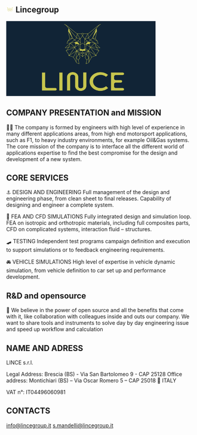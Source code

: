 ## <img src="https://github.com/Lincegroup/.github/blob/main/profile/LOGO%20SOLO%20DISEGNO%20GIALLO.png" width="20" height="15"/> Lincegroup 
<img src="https://github.com/Lincegroup/.github/blob/main/profile/DESKTOP%20.png" width="400" height="200" />

COMPANY PRESENTATION and MISSION  
---------------
🙋‍♀️ The company is formed by engineers with high level of experience in many different applications areas, from high end motorsport applications, such as F1, to heavy industry environments, for example Oil&Gas systems. 
The core mission of the company is to interface all the different world of applications expertise to find the best compromise for the design and development of a new system.


CORE SERVICES
---------------
⚓ DESIGN AND ENGINEERING
Full management of the design and engineering phase, from clean sheet to final releases. Capability of designing and engineer a complete system.

🧮 FEA AND CFD SIMULATIONS
Fully integrated design and simulation loop. FEA on isotropic and orthotropic materials, including full composites parts, CFD on complicated systems, interaction fluid – structures.

🛹 TESTING 
Independent test programs campaign definition and execution to support simulations or to feedback engineering requirements.

🚘 VEHICLE SIMULATIONS
High level of expertise in vehicle dynamic simulation, from vehicle definition to car set up and performance development.

R&D and opensource 
---------------

📖 We believe in the power of open source and all the benefits that come with it, like collaboration with colleagues inside and outs our company. We want to share tools and instruments to solve day by day engineering issue
and speed up workflow and calculation      

NAME AND ADRESS 
---------------
LINCE s.r.l.

Legal Address: Brescia (BS) - Via San Bartolomeo 9 - CAP 25128
Office address: Montichiari (BS) – Via Oscar Romero 5 – CAP 25018
🍕 ITALY

VAT n°: IT04496060981

CONTACTS 
---------------
info@lincegroup.it
s.mandelli@lincegroup.it
